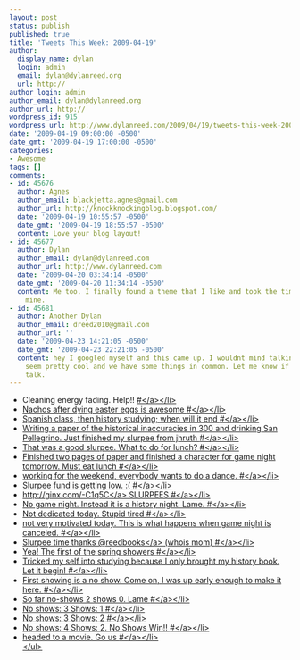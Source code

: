 ```yaml
---
layout: post
status: publish
published: true
title: 'Tweets This Week: 2009-04-19'
author:
  display_name: dylan
  login: admin
  email: dylan@dylanreed.org
  url: http://
author_login: admin
author_email: dylan@dylanreed.org
author_url: http://
wordpress_id: 915
wordpress_url: http://www.dylanreed.com/2009/04/19/tweets-this-week-2009-04-19/
date: '2009-04-19 09:00:00 -0500'
date_gmt: '2009-04-19 17:00:00 -0500'
categories:
- Awesome
tags: []
comments:
- id: 45676
  author: Agnes
  author_email: blackjetta.agnes@gmail.com
  author_url: http://knockknockingblog.blogspot.com/
  date: '2009-04-19 10:55:57 -0500'
  date_gmt: '2009-04-19 18:55:57 -0500'
  content: Love your blog layout!
- id: 45677
  author: Dylan
  author_email: dylan@dylanreed.com
  author_url: http://www.dylanreed.com
  date: '2009-04-20 03:34:14 -0500'
  date_gmt: '2009-04-20 11:34:14 -0500'
  content: Me too. I finally found a theme that I like and took the time to make it
    mine.
- id: 45681
  author: Another Dylan
  author_email: dreed2010@gmail.com
  author_url: ''
  date: '2009-04-23 14:21:05 -0500'
  date_gmt: '2009-04-23 22:21:05 -0500'
  content: hey I googled myself and this came up. I wouldnt mind talking to you, you
    seem pretty cool and we have some things in common. Let me know if you want to
    talk.
---
```

<ul class="aktt_tweet_digest">
<li>Cleaning energy fading. Help!! <a href="http:&#47;&#47;twitter.com&#47;awesomeguy&#47;statuses&#47;1503010407">#<&#47;a><&#47;li>
<li>Nachos after dying easter eggs is awesome <a href="http:&#47;&#47;twitter.com&#47;awesomeguy&#47;statuses&#47;1504004502">#<&#47;a><&#47;li>
<li>Spanish class, then history studying; when will it end <a href="http:&#47;&#47;twitter.com&#47;awesomeguy&#47;statuses&#47;1509196458">#<&#47;a><&#47;li>
<li>Writing a paper of the historical inaccuracies in 300 and drinking San Pellegrino. Just finished my slurpee from jhruth <a href="http:&#47;&#47;twitter.com&#47;awesomeguy&#47;statuses&#47;1510539933">#<&#47;a><&#47;li>
<li>That was a good slurpee. What to do for lunch? <a href="http:&#47;&#47;twitter.com&#47;awesomeguy&#47;statuses&#47;1510694451">#<&#47;a><&#47;li>
<li>Finished two pages of paper and finished a character for game night tomorrow. Must eat lunch <a href="http:&#47;&#47;twitter.com&#47;awesomeguy&#47;statuses&#47;1511651742">#<&#47;a><&#47;li>
<li>working for the weekend, everybody wants to do a dance. <a href="http:&#47;&#47;twitter.com&#47;awesomeguy&#47;statuses&#47;1516860605">#<&#47;a><&#47;li>
<li>Slurpee fund is getting low. :( <a href="http:&#47;&#47;twitter.com&#47;awesomeguy&#47;statuses&#47;1518384193">#<&#47;a><&#47;li>
<li><a href="http:&#47;&#47;ginx.com&#47;-C1q5C" rel="nofollow">http:&#47;&#47;ginx.com&#47;-C1q5C<&#47;a> SLURPEES <a href="http:&#47;&#47;twitter.com&#47;awesomeguy&#47;statuses&#47;1518440765">#<&#47;a><&#47;li>
<li>No game night. Instead it is a history night. Lame. <a href="http:&#47;&#47;twitter.com&#47;awesomeguy&#47;statuses&#47;1520832713">#<&#47;a><&#47;li>
<li>Not dedicated today. Stupid tired <a href="http:&#47;&#47;twitter.com&#47;awesomeguy&#47;statuses&#47;1524714501">#<&#47;a><&#47;li>
<li>not very motivated today. This is what happens when game night is canceled. <a href="http:&#47;&#47;twitter.com&#47;awesomeguy&#47;statuses&#47;1528027096">#<&#47;a><&#47;li>
<li>Slurpee time thanks @<a href="http:&#47;&#47;twitter.com&#47;reedbooks">reedbooks<&#47;a> (whois mom) <a href="http:&#47;&#47;twitter.com&#47;awesomeguy&#47;statuses&#47;1536168668">#<&#47;a><&#47;li>
<li>Yea! The first of the spring showers <a href="http:&#47;&#47;twitter.com&#47;awesomeguy&#47;statuses&#47;1536778283">#<&#47;a><&#47;li>
<li>Tricked my self into studying because I only brought my history book. Let it begin! <a href="http:&#47;&#47;twitter.com&#47;awesomeguy&#47;statuses&#47;1544677278">#<&#47;a><&#47;li>
<li>First showing is a no show. Come on, I was up early enough to make it here. <a href="http:&#47;&#47;twitter.com&#47;awesomeguy&#47;statuses&#47;1551067622">#<&#47;a><&#47;li>
<li>So far no-shows 2 shows 0. Lame <a href="http:&#47;&#47;twitter.com&#47;awesomeguy&#47;statuses&#47;1551382153">#<&#47;a><&#47;li>
<li>No shows: 3 Shows: 1 <a href="http:&#47;&#47;twitter.com&#47;awesomeguy&#47;statuses&#47;1551709755">#<&#47;a><&#47;li>
<li>No shows: 3 Shows: 2 <a href="http:&#47;&#47;twitter.com&#47;awesomeguy&#47;statuses&#47;1551875609">#<&#47;a><&#47;li>
<li>No shows: 4 Shows: 2. No Shows Win!! <a href="http:&#47;&#47;twitter.com&#47;awesomeguy&#47;statuses&#47;1552028381">#<&#47;a><&#47;li>
<li>headed to a movie. Go us <a href="http:&#47;&#47;twitter.com&#47;awesomeguy&#47;statuses&#47;1555153303">#<&#47;a><&#47;li><br />
<&#47;ul></p>
